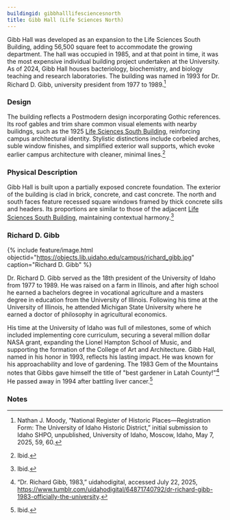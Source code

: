 ```yaml
---
buildingid: gibbhalllifesciencesnorth
title: Gibb Hall (Life Sciences North)
---
```


Gibb Hall was developed as an expansion to the Life Sciences South Building, adding 56,500 square feet to accommodate the growing department. The hall was occupied in 1985, and at that point in time, it was the most expensive individual building project undertaken at the University. As of 2024, Gibb Hall houses bacteriology, biochemistry, and biology teaching and research laboratories. The building was named in 1993 for Dr. Richard D. Gibb, university president from 1977 to 1989.[^1]

### Design

The building reflects a Postmodern design incorporating Gothic references. Its roof gables and trim share common visual elements with nearby builidngs, such as the 1925 [Life Sciences South Building](/digital/campus/buildings/lifesciencessouth.html), reinforcing campus architectural identity. Stylistic distinctions include corbeled arches, suble window finishes, and simplified exterior wall supports, which evoke earlier campus architecture with cleaner, minimal lines.[^2]

### Physical Description

Gibb Hall is built upon a partially exposed concrete foundation. The exterior of the building is clad in brick, concrete, and cast concrete. The north and south faces feature recessed square windows framed by thick concrete sills and headers. Its proportions are similar to those of the adjacent [Life Sciences South Building](/digital/campus/buildings/lifesciencessouth.html), maintaining contextual harmony.[^3] 

### Richard D. Gibb

{% include feature/image.html objectid="https://objects.lib.uidaho.edu/campus/richard_gibb.jpg" caption="Richard D. Gibb" %}

Dr. Richard D. Gibb served as the 18th president of the University of Idaho from 1977 to 1989. He was raised on a farm in Illinois, and after high school he earned a bachelors degree in vocational agriculture and a masters degree in education from the University of Illinois. Following his time at the University of Illinois, he attended Michigan State University where he earned a doctor of philosophy in agricultural economics. 

His time at the University of Idaho was full of milestones, some of which included implementing core curriculum, securing a several million dollar NASA grant, expanding the Lionel Hampton School of Music, and supporting the formation of the College of Art and Architecture. Gibb Hall, named in his honor in 1993, reflects his lasting impact. He was known for his approachability and love of gardening. The 1983 Gem of the Mountains notes that Gibbs gave himself the title of "best gardener in Latah County!"[^4] He passed away in 1994 after battling liver cancer.[^5] 

### Notes 

[^1]: Nathan J. Moody, “National Register of Historic Places—Registration Form: The University of Idaho Historic District,” initial submission to Idaho SHPO, unpublished, University of Idaho, Moscow, Idaho, May 7, 2025, 59, 60. 
[^2]: Ibid. 
[^3]: Ibid. 
[^4]: “Dr. Richard Gibb, 1983,” uidahodigital, accessed July 22, 2025, https://www.tumblr.com/uidahodigital/64871740792/dr-richard-gibb-1983-officially-the-university. 
[^5]: Ibid. 
